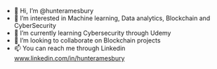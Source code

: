 - 👋 Hi, I’m @hunteramesbury
- 👀 I’m interested in Machine learning, Data analytics, Blockchain and CyberSecurity
- 🌱 I’m currently learning Cybersecurity through Udemy
- 💞️ I’m looking to collaborate on Blockchain projects
- 📫 You can reach me through Linkedin www.linkedin.com/in/hunteramesbury

